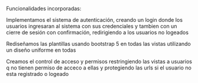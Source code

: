 Funcionalidades incorporadas:

Implementamos el sistema de autenticación, creando un login donde los usuarios ingresaran al sistema con sus credenciales
y tambien con un cierre de sesión con confirmación, redirigiendo a los usuarios no logeados

Rediseñamos las plantillas usando bootstrap 5 en todas las vistas utilizando un diseño uniforme en todas

Creamos el control de acceso y permisos restringiendo las vistas a usuarios q no tienen permiso de acceco a ellas
y protegiendo las urls si el usuario no esta registrado o logeado